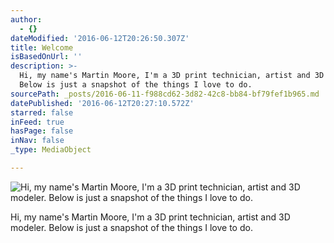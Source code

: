 ```yaml
---
author:
  - {}
dateModified: '2016-06-12T20:26:50.307Z'
title: Welcome
isBasedOnUrl: ''
description: >-
  Hi, my name's Martin Moore, I'm a 3D print technician, artist and 3D modeler.
  Below is just a snapshot of the things I love to do.
sourcePath: _posts/2016-06-11-f988cd62-3d82-42c8-bb84-bf79fef1b965.md
datePublished: '2016-06-12T20:27:10.572Z'
starred: false
inFeed: true
hasPage: false
inNav: false
_type: MediaObject

---
```

![Hi, my name's Martin Moore, I'm a 3D print technician, artist and 3D modeler. Below is just a snapshot of the things I love to do.](https://the-grid-user-content.s3-us-west-2.amazonaws.com/26f58ddc-1e06-4333-9762-aafcb5ec99ea.jpg)

Hi, my name's Martin Moore, I'm a 3D print technician, artist and 3D modeler. Below is just a snapshot of the things I love to do.